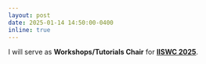```yaml
---
layout: post
date: 2025-01-14 14:50:00-0400
inline: true
---
```


<!-- Our paper has been accepeted at <strong><a href="https://hpca-conf.org/2025/">HPCA 2025</a></strong>. -->
I will serve as <strong>Workshops/Tutorials Chair</strong> for <strong><a href="https://iiswc.org/iiswc2025/">IISWC 2025</a></strong>.